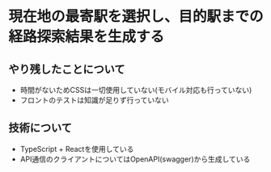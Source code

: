 # 現在地の最寄駅を選択し、目的駅までの経路探索結果を生成する
## やり残したことについて
- 時間がないためCSSは一切使用していない(モバイル対応も行っていない)
- フロントのテストは知識が足りず行っていない
## 技術について
- TypeScript + Reactを使用している
- API通信のクライアントについてはOpenAPI(swagger)から生成している
